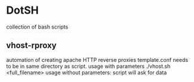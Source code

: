 # DotSH
collection of bash scripts

## vhost-rproxy
automation of creating apache HTTP reverse proxies
template.conf needs to be in same directory as script.
usage with parameters ./vhost.sh <full_filename> <domain> <port>
usage without parameters: script will ask for data
